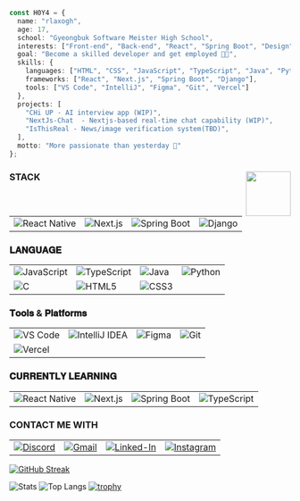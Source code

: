 ```ts
const H0Y4 = {
  name: "rlaxogh",
  age: 17,
  school: "Gyeongbuk Software Meister High School",
  interests: ["Front-end", "Back-end", "React", "Spring Boot", "Design", "AI", "Real-time apps"],
  goal: "Become a skilled developer and get employed 👨‍💻",
  skills: {
    languages: ["HTML", "CSS", "JavaScript", "TypeScript", "Java", "Python", "C", "Styled-components"],
    frameworks: ["React", "Next.js", "Spring Boot", "Django"],
    tools: ["VS Code", "IntelliJ", "Figma", "Git", "Vercel"]
  },
  projects: [
    "CHi UP - AI interview app (WIP)",
    "NextJs-Chat  - Nextjs-based real-time chat capability (WIP)",
    "IsThisReal - News/image verification system(TBD)",
  ],
  motto: "More passionate than yesterday 🌱"
};
```
### STACK <img src="https://peppy-melba-47ed98.netlify.app/.netlify/functions/random-image" width="80" align="right">

|  |  |  |  |
|--|--|--|--|
| ![React Native](https://img.shields.io/badge/React_Native-20232A?style=for-the-badge&logo=react&logoColor=61DAFB) | ![Next.js](https://img.shields.io/badge/next%20js-000000?style=for-the-badge&logo=nextdotjs&logoColor=white) | ![Spring Boot](https://img.shields.io/badge/Spring_Boot-6DB33F?style=for-the-badge&logo=spring-boot&logoColor=white) | ![Django](https://img.shields.io/badge/Django-092E20?style=for-the-badge&logo=django&logoColor=green) |

### 𝐋𝐀𝐍𝐆𝐔𝐀𝐆𝐄
|  |  |  |  |
|--|--|--|--|
| ![JavaScript](https://img.shields.io/badge/JavaScript-323330?style=for-the-badge&logo=javascript&logoColor=F7DF1E) | ![TypeScript](https://img.shields.io/badge/TypeScript-007ACC?style=for-the-badge&logo=typescript&logoColor=white) | ![Java](https://img.shields.io/badge/Java-ED8B00?style=for-the-badge&logo=openjdk&logoColor=white) | ![Python](https://img.shields.io/badge/Python-FFD43B?style=for-the-badge&logo=python&logoColor=blue) |
| ![C](https://img.shields.io/badge/C-00599C?style=for-the-badge&logo=c&logoColor=white) | ![HTML5](https://img.shields.io/badge/HTML5-E34F26?style=for-the-badge&logo=html5&logoColor=white) | ![CSS3](https://img.shields.io/badge/CSS3-1572B6?style=for-the-badge&logo=css3&logoColor=white) |  |

### 𝐓𝐨𝐨𝐥𝐬 & 𝐏𝐥𝐚𝐭𝐟𝐨𝐫𝐦𝐬
|  |  |  |  |
|--|--|--|--|
| ![VS Code](https://img.shields.io/badge/VS_Code-007ACC?style=for-the-badge&logo=visual-studio-code&logoColor=white) | ![IntelliJ IDEA](https://img.shields.io/badge/IntelliJ_IDEA-000000?style=for-the-badge&logo=intellijidea&logoColor=white) | ![Figma](https://img.shields.io/badge/Figma-F24E1E?style=for-the-badge&logo=figma&logoColor=white) | ![Git](https://img.shields.io/badge/Git-F05032?style=for-the-badge&logo=git&logoColor=white) |
| ![Vercel](https://img.shields.io/badge/Vercel-000000?style=for-the-badge&logo=vercel&logoColor=white) |  |  |  |


### 𝐂𝐔𝐑𝐑𝐄𝐍𝐓𝐋𝐘 𝐋𝐄𝐀𝐑𝐍𝐈𝐍𝐆
|  |  |  |  |
|--|--|--|--|
| ![React Native](https://img.shields.io/badge/React_Native-20232A?style=for-the-badge&logo=react&logoColor=61DAFB) | ![Next.js](https://img.shields.io/badge/next%20js-000000?style=for-the-badge&logo=nextdotjs&logoColor=white) | ![Spring Boot](https://img.shields.io/badge/Spring_Boot-6DB33F?style=for-the-badge&logo=spring-boot&logoColor=white) | ![TypeScript](https://img.shields.io/badge/TypeScript-007ACC?style=for-the-badge&logo=typescript&logoColor=white) |

### CONTACT ME WITH
|  |  |  |  |
|--|--|--|--|
| [![Discord](https://img.shields.io/badge/Discord-5865F2?style=for-the-badge&logo=discord&logoColor=white)](https://discordapp.com/users/867071958071771157) | [![Gmail](https://img.shields.io/badge/Gmail-D14836?style=for-the-badge&logo=gmail&logoColor=white)](mailto:btm.email2769@gmail.com) | [![Linked-In](https://img.shields.io/badge/LinkedIn-0077B5?style=for-the-badge&logo=linkedin&logoColor=white)](https://www.linkedin.com/in/%EA%B9%80%ED%83%9C%ED%98%B8-%EA%B9%80%ED%83%9C%ED%98%B8-099213361/) | [![Instagram](https://img.shields.io/badge/Instagram-E4405F?style=for-the-badge&logo=instagram&logoColor=white)](https://www.instagram.com/btm.email2769/)

[![GitHub Streak](https://streak-stats.demolab.com/?user=rlaxogh76&theme=dark)](https://git.io/streak-stats)

![Stats](https://github-readme-stats.vercel.app/api?username=rlaxogh76&hide_title=false&hide_rank=false&show_icons=true&include_all_commits=true&count_private=true&disable_animations=false&theme=dracula&locale=en&hide_border=false&order=1)  ![Top Langs](https://github-readme-stats.vercel.app/api/top-langs?username=rlaxogh76&locale=en&hide_title=false&layout=compact&card_width=320&langs_count=5&theme=dracula&hide_border=false&order=2)
[![trophy](https://github-profile-trophy.vercel.app/?username=rlaxogh76&theme=onedark)](https://github.com/rlaxogh76/github-profile-trophy)
